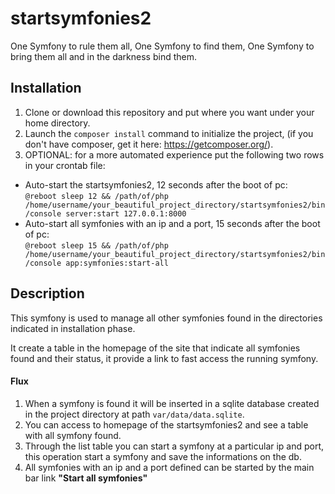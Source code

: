 # startsymfonies2
One Symfony to rule them all, One Symfony to find them, One Symfony to bring them all and in the darkness bind them.

## Installation
1) Clone or download this repository and put where you want under your home directory.
2) Launch the `composer install` command to initialize the project, (if you don't have composer, get it here: https://getcomposer.org/).
3) OPTIONAL: for a more automated experience put the following two rows in your crontab file:<br>
- Auto-start the startsymfonies2, 12 seconds after the boot of pc:<br>
`@reboot sleep 12 && /path/of/php /home/username/your_beautiful_project_directory/startsymfonies2/bin/console server:start 127.0.0.1:8000`
- Auto-start all symfonies with an ip and a port, 15 seconds after the boot of pc:<br>
`@reboot sleep 15 && /path/of/php /home/username/your_beautiful_project_directory/startsymfonies2/bin/console app:symfonies:start-all`<br>

## Description
This symfony is used to manage all other symfonies found in the directories indicated in installation phase.

It create a table in the homepage of the site that indicate all symfonies found and their status, it provide a link to fast access the running symfony.

#### Flux
1) When a symfony is found it will be inserted in a sqlite database created in the project directory at path `var/data/data.sqlite`.
2) You can access to homepage of the startsymfonies2 and see a table with all symfony found.
3) Through the list table you can start a symfony at a particular ip and port, this operation start a symfony and save the informations on the db.
4) All symfonies with an ip and a port defined can be started by the main bar link **"Start all symfonies"** 